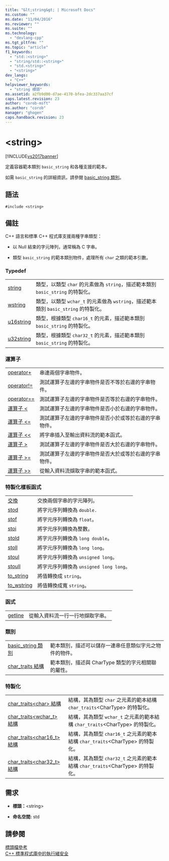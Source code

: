 ```yaml
---
title: "&lt;string&gt; | Microsoft Docs"
ms.custom: ""
ms.date: "11/04/2016"
ms.reviewer: ""
ms.suite: ""
ms.technology: 
  - "devlang-cpp"
ms.tgt_pltfrm: ""
ms.topic: "article"
f1_keywords: 
  - "std::<string>"
  - "string/std::<string>"
  - "std.<string>"
  - "<string>"
dev_langs: 
  - "C++"
helpviewer_keywords: 
  - "string 標頭"
ms.assetid: a2fb9d00-d7ae-4170-bfea-2dc337aa37cf
caps.latest.revision: 23
author: "corob-msft"
ms.author: "corob"
manager: "ghogen"
caps.handback.revision: 23
---
```

# &lt;string&gt;
[!INCLUDE[vs2017banner](../assembler/inline/includes/vs2017banner.md)]

定義容器範本類別 `basic_string` 和各種支援的範本。  
  
 如需 `basic_string` 的詳細資訊，請參閱 [basic\_string 類別](../standard-library/basic-string-class.md)。  
  
## 語法  
  
```  
#include <string>  
```  
  
## 備註  
 C\+\+ 語言和標準 C\+\+ 程式庫支援兩種字串類型：  
  
-   以 Null 結束的字元陣列，通常稱為 C 字串。  
  
-   類型 `basic_string` 的範本類別物件，處理所有 `char` 之類的範本引數。  
  
### Typedef  
  
|||  
|-|-|  
|[string](../Topic/string%20\(C++%20STL%20%3Cstring%3E\).md)|類型，以類型 `char` 的元素做為 `string`，描述範本類別 `basic_string` 的特製化。|  
|[wstring](../Topic/wstring.md)|類型，以類型 `wchar_t` 的元素做為 `wstring`，描述範本類別 `basic_string` 的特製化。|  
|[u16string](../Topic/u16string.md)|類型，根據類型 `char16_t` 的元素，描述範本類別 `basic_string` 的特製化。|  
|[u32string](../Topic/u32string.md)|類型，根據類型 `char32_t` 的元素，描述範本類別 `basic_string` 的特製化。|  
  
### 運算子  
  
|||  
|-|-|  
|[operator\+](../Topic/operator+%20\(%3Cstring%3E\).md)|串連兩個字串物件。|  
|[operator\!\=](../Topic/operator!=%20\(%3Cstring%3E\).md)|測試運算子左邊的字串物件是否不等於右邊的字串物件。|  
|[operator\=\=](../Topic/operator==%20\(%3Cstring%3E\).md)|測試運算子左邊的字串物件是否等於右邊的字串物件。|  
|[運算子 \<](../Topic/operator%3C%20\(%3Cstring%3E\).md)|測試運算子左邊的字串物件是否小於右邊的字串物件。|  
|[運算子 \<\=](../Topic/operator%3C=%20\(in%20%3Cstring%3E\).md)|測試運算子左邊的字串物件是否小於或等於右邊的字串物件。|  
|[運算子 \<\<](../Topic/operator%3C%3C%20\(%3Cstring%3E\).md)|將字串插入至輸出資料流的範本函式。|  
|[運算子 \>](../Topic/operator%3E%20\(%3Cstring%3E\).md)|測試運算子左邊的字串物件是否大於右邊的字串物件。|  
|[運算子 \>\=](../Topic/operator%3E=%20\(%3Cstring%3E\).md)|測試運算子左邊的字串物件是否大於或等於右邊的字串物件。|  
|[運算子 \>\>](../Topic/operator%3E%3E%20\(%3Cstring%3E\).md)|從輸入資料流擷取字串的範本函式。|  
  
### 特製化樣板函式  
  
|||  
|-|-|  
|[交換](../Topic/swap%20\(C++%20STL%20%3Cstring%3E\).md)|交換兩個字串的字元陣列。|  
|[stod](../Topic/stod.md)|將字元序列轉換為 `double.`|  
|[stof](../Topic/stof.md)|將字元序列轉換為 `float`。|  
|[stoi](../Topic/stoi.md)|將字元序列轉換為整數。|  
|[stold](../Topic/stold.md)|將字元序列轉換為 `long double`。|  
|[stoll](../Topic/stoll.md)|將字元序列轉換為 `long long`。|  
|[stoul](../Topic/stoul.md)|將字元序列轉換為 `unsigned long`。|  
|[stoull](../Topic/stoull.md)|將字元序列轉換為 `unsigned long long`。|  
|[to\_string](../Topic/to_string.md)|將值轉換成 `string`。|  
|[to\_wstring](../Topic/to_wstring.md)|將值轉換成寬 `string`。|  
  
### 函式  
  
|||  
|-|-|  
|[getline](../Topic/getline%20Template%20Function.md)|從輸入資料流一行一行地擷取字串。|  
  
### 類別  
  
|||  
|-|-|  
|[basic\_string 類別](../standard-library/basic-string-class.md)|範本類別，描述可以儲存一連串任意類似字元之物件的物件。|  
|[char\_traits 結構](../standard-library/char-traits-struct.md)|範本類別，描述與 CharType 類型的字元相關聯的屬性。|  
  
### 特製化  
  
|||  
|-|-|  
|[char\_traits\<char\> 結構](../standard-library/char-traits-char-struct.md)|結構，其為類型 `char` 之元素的範本結構 `char_traits`\<CharType\> 的特製化。|  
|[char\_traits\<wchar\_t\> 結構](../standard-library/char-traits-wchar-t-struct.md)|結構，其為類型 `wchar_t` 之元素的範本結構 `char_traits`\<CharType\> 的特製化。|  
|[char\_traits\<char16\_t\> 結構](../standard-library/char-traits-char16-t-struct.md)|結構，其為類型 `char16_t` 之元素的範本結構 `char_traits`\<CharType\> 的特製化。|  
|[char\_traits\<char32\_t\> 結構](../standard-library/char-traits-char32-t-struct.md)|結構，其為類型 `char32_t` 之元素的範本結構 `char_traits`\<CharType\> 的特製化。|  
  
## 需求  
  
-   **標頭：**\<string\>  
  
-   **命名空間:** std  
  
## 請參閱  
 [標頭檔參考](../standard-library/cpp-standard-library-header-files.md)   
 [C\+\+ 標準程式庫中的執行緒安全](../standard-library/thread-safety-in-the-cpp-standard-library.md)